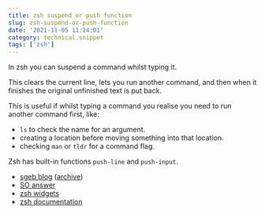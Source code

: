```yaml
---
title: zsh suspend or push function
slug: zsh-suspend-or-push-function
date: '2021-11-05 11:24:01'
category: technical.snippet
tags: ['zsh']
---
```


In zsh you can suspend a command whilst typing it.

This clears the current line, lets you run another command, and then when it
finishes the original unfinished text is put back.

This is useful if whilst typing a command you realise you need to run another
command first, like:

- `ls` to check the name for an argument.
- creating a location before moving something into that location.
- checking `man` or `tldr` for a command flag.

Zsh has built-in functions `push-line` and `push-input`.

- [sgeb blog](https://sgeb.io/posts/bash-zsh-half-typed-commands/) ([archive](https://web.archive.org/web/20230830122834/https://sgeb.io/posts/bash-zsh-half-typed-commands/))
- [SO answer](https://unix.stackexchange.com/a/10851/235350)
- [zsh widgets](https://sgeb.io/posts/zsh-zle-custom-widgets/)
- [zsh documentation](https://zsh.sourceforge.io/Doc/Release/Zsh-Line-Editor.html#Zle-Widgets)
